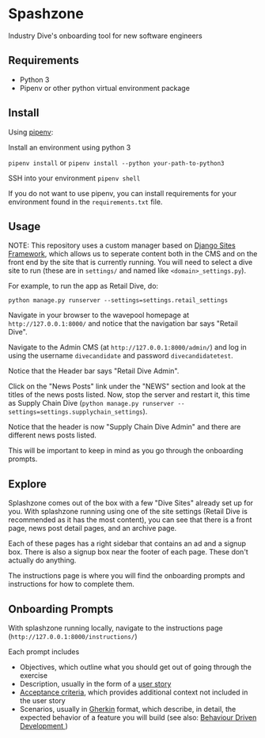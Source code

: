 # Spashzone
Industry Dive's onboarding tool for new software engineers

## Requirements
* Python 3
* Pipenv or other python virtual environment package

## Install
Using [pipenv](https://pipenv.pypa.io/en/latest/):

Install an environment using python 3

`pipenv install`
or
`pipenv install --python your-path-to-python3`

SSH into your environment
`pipenv shell`

If you do not want to use pipenv, you can install requirements for your environment found in the `requirements.txt` file.

## Usage
NOTE: This repository uses a custom manager based on [Django Sites Framework](https://docs.djangoproject.com/en/3.2/ref/contrib/sites/), which allows us to seperate content both in the CMS and on the front end by the site that is currently running. You will need to select a dive site to run (these are in `settings/` and named like `<domain>_settings.py`). 

For example, to run the app as Retail Dive, do:

`python manage.py runserver --settings=settings.retail_settings`

Navigate in your browser to the wavepool homepage at `http://127.0.0.1:8000/` and notice that the navigation bar says "Retail Dive".

Navigate to the Admin CMS (at `http://127.0.0.1:8000/admin/`) and log in using the username `divecandidate` and password `divecandidatetest`.

Notice that the Header bar says "Retail Dive Admin".

Click on the "News Posts" link under the "NEWS" section and look at the titles of the news posts listed. Now, stop the server and restart it, this time as Supply Chain Dive (`python manage.py runserver --settings=settings.supplychain_settings`).

Notice that the header is now "Supply Chain Dive Admin" and there are different news posts listed.

This will be important to keep in mind as you go through the onboarding prompts.

## Explore
Splashzone comes out of the box with a few "Dive Sites" already set up for you. With splashzone running using one of the site settings (Retail Dive is recommended as it has the most content), you can see that there is a front page, news post detail pages, and an archive page.

Each of these pages has a right sidebar that contains an ad and a signup box. There is also a signup box near the footer of each page. These don't actually do anything.

The instructions page is where you will find the onboarding prompts and instructions for how to complete them.


## Onboarding Prompts
With splashzone running locally, navigate to the instructions page (`http://127.0.0.1:8000/instructions/`)


Each prompt includes
- Objectives, which outline what you should get out of going through the exercise
- Description, usually in the form of a [user story](atlassian.com/agile/project-management/user-stories)
- [Acceptance criteria](https://www.productplan.com/glossary/acceptance-criteria/), which provides additional context not included in the user story
- Scenarios, usually in [Gherkin](https://docs.behat.org/en/v2.5/guides/1.gherkin.html#gherkin-syntax) format, which describe, in detail, the expected behavior of a feature you will build (see also: [Behaviour Driven Development ](https://www.agilealliance.org/glossary/bdd/))
